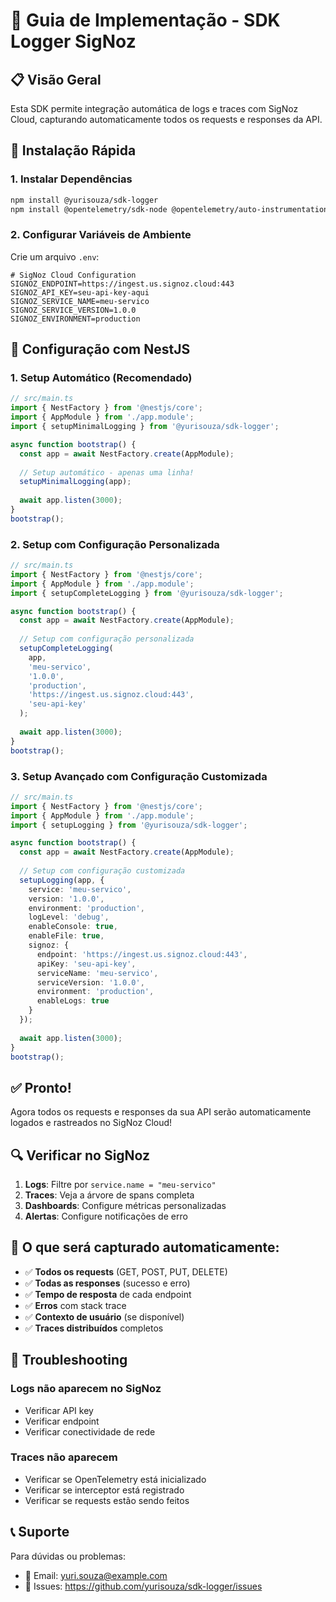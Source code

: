 # 🔧 Guia de Implementação - SDK Logger SigNoz

## 📋 Visão Geral

Esta SDK permite integração automática de logs e traces com SigNoz Cloud, capturando automaticamente todos os requests e responses da API.

## 🚀 Instalação Rápida

### 1. Instalar Dependências

```bash
npm install @yurisouza/sdk-logger
npm install @opentelemetry/sdk-node @opentelemetry/auto-instrumentations-node @opentelemetry/exporter-trace-otlp-http
```

### 2. Configurar Variáveis de Ambiente

Crie um arquivo `.env`:

```env
# SigNoz Cloud Configuration
SIGNOZ_ENDPOINT=https://ingest.us.signoz.cloud:443
SIGNOZ_API_KEY=seu-api-key-aqui
SIGNOZ_SERVICE_NAME=meu-servico
SIGNOZ_SERVICE_VERSION=1.0.0
SIGNOZ_ENVIRONMENT=production
```

## 🔧 Configuração com NestJS

### 1. Setup Automático (Recomendado)

```typescript
// src/main.ts
import { NestFactory } from '@nestjs/core';
import { AppModule } from './app.module';
import { setupMinimalLogging } from '@yurisouza/sdk-logger';

async function bootstrap() {
  const app = await NestFactory.create(AppModule);
  
  // Setup automático - apenas uma linha!
  setupMinimalLogging(app);
  
  await app.listen(3000);
}
bootstrap();
```

### 2. Setup com Configuração Personalizada

```typescript
// src/main.ts
import { NestFactory } from '@nestjs/core';
import { AppModule } from './app.module';
import { setupCompleteLogging } from '@yurisouza/sdk-logger';

async function bootstrap() {
  const app = await NestFactory.create(AppModule);
  
  // Setup com configuração personalizada
  setupCompleteLogging(
    app,
    'meu-servico',
    '1.0.0',
    'production',
    'https://ingest.us.signoz.cloud:443',
    'seu-api-key'
  );
  
  await app.listen(3000);
}
bootstrap();
```

### 3. Setup Avançado com Configuração Customizada

```typescript
// src/main.ts
import { NestFactory } from '@nestjs/core';
import { AppModule } from './app.module';
import { setupLogging } from '@yurisouza/sdk-logger';

async function bootstrap() {
  const app = await NestFactory.create(AppModule);
  
  // Setup com configuração customizada
  setupLogging(app, {
    service: 'meu-servico',
    version: '1.0.0',
    environment: 'production',
    logLevel: 'debug',
    enableConsole: true,
    enableFile: true,
    signoz: {
      endpoint: 'https://ingest.us.signoz.cloud:443',
      apiKey: 'seu-api-key',
      serviceName: 'meu-servico',
      serviceVersion: '1.0.0',
      environment: 'production',
      enableLogs: true
    }
  });
  
  await app.listen(3000);
}
bootstrap();
```

## ✅ Pronto!

Agora todos os requests e responses da sua API serão automaticamente logados e rastreados no SigNoz Cloud!

## 🔍 Verificar no SigNoz

1. **Logs**: Filtre por `service.name = "meu-servico"`
2. **Traces**: Veja a árvore de spans completa
3. **Dashboards**: Configure métricas personalizadas
4. **Alertas**: Configure notificações de erro

## 🎯 O que será capturado automaticamente:

- ✅ **Todos os requests** (GET, POST, PUT, DELETE)
- ✅ **Todas as responses** (sucesso e erro)
- ✅ **Tempo de resposta** de cada endpoint
- ✅ **Erros** com stack trace
- ✅ **Contexto de usuário** (se disponível)
- ✅ **Traces distribuídos** completos

## 🚨 Troubleshooting

### Logs não aparecem no SigNoz
- Verificar API key
- Verificar endpoint
- Verificar conectividade de rede

### Traces não aparecem
- Verificar se OpenTelemetry está inicializado
- Verificar se interceptor está registrado
- Verificar se requests estão sendo feitos

## 📞 Suporte

Para dúvidas ou problemas:
- 📧 Email: yuri.souza@example.com
- 🐛 Issues: https://github.com/yurisouza/sdk-logger/issues